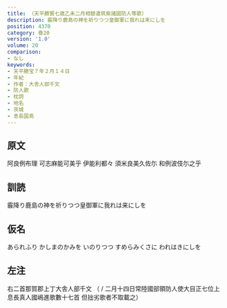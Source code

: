 ```yaml
---
title: （天平勝寳七歳乙未二月相替遣筑紫諸國防人等歌）
description: 霰降り鹿島の神を祈りつつ皇御軍に我れは来にしを
position: 4370
category: 巻20
version: '1.0'
volume: 20
comparison:
- なし
keywords:
- 天平勝宝７年２月１４日
- 年紀
- 作者：大舎人部千文
- 防人歌
- 枕詞
- 地名
- 茨城
- 息長国島
---
```


## 原文

阿良例布理 可志麻能可美乎 伊能利都々 須米良美久佐尓 和例波伎尓之乎

## 訓読

霰降り鹿島の神を祈りつつ皇御軍に我れは来にしを

## 仮名

あられふり かしまのかみを いのりつつ すめらみくさに われはきにしを

## 左注

右二首那賀郡上丁大舎人部千文 （ / 二月十四日常陸國部領防人使大目正七位上息長真人國嶋進歌數十七首 但拙劣歌者不取載之）
